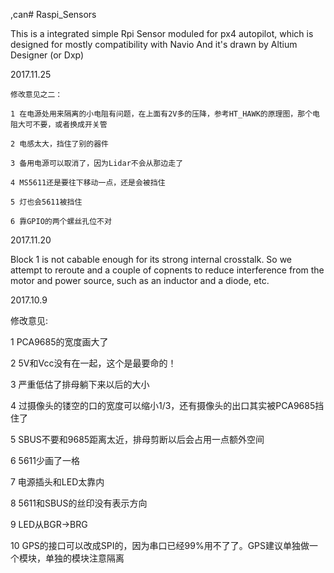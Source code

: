 ,can# Raspi_Sensors


This is a integrated simple Rpi Sensor moduled for px4 autopilot, which is designed for mostly compatibility with Navio
And it's drawn by Altium Designer (or Dxp)


2017.11.25
	
	修改意见之二：
	
	1 在电源处用来隔离的小电阻有问题，在上面有2V多的压降，参考HT_HAWK的原理图，那个电阻大可不要，或者换成开关管
	
	2 电感太大，挡住了别的器件
	
	3 备用电源可以取消了，因为Lidar不会从那边走了
	
	4 MS5611还是要往下移动一点，还是会被挡住

	5 灯也会5611被挡住
	
	6 靠GPIO的两个螺丝孔位不对
	
	
2017.11.20

Block 1 is not cabable enough for its strong internal crosstalk. So we attempt to reroute and a couple of copnents to reduce interference from the motor and power source, such as an inductor and a diode, etc.



2017.10.9

修改意见:


1  PCA9685的宽度画大了

2  5V和Vcc没有在一起，这个是最要命的！

3  严重低估了排母躺下来以后的大小

4  过摄像头的镂空的口的宽度可以缩小1/3，还有摄像头的出口其实被PCA9685挡住了

5  SBUS不要和9685距离太近，排母剪断以后会占用一点额外空间

6  5611少画了一格

7  电源插头和LED太靠内

8  5611和SBUS的丝印没有表示方向

9 LED从BGR->BRG

10 GPS的接口可以改成SPI的，因为串口已经99%用不了了。GPS建议单独做一个模块，单独的模块注意隔离
